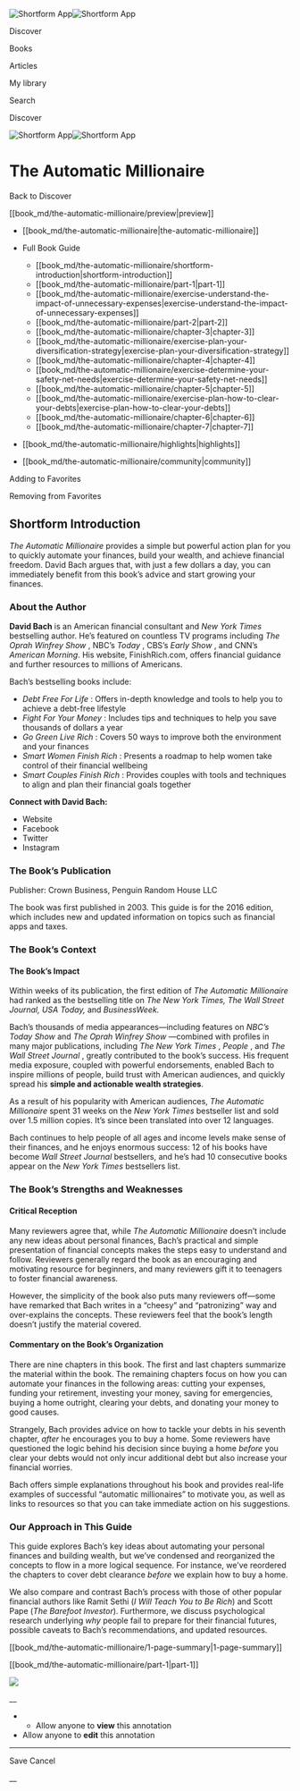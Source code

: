 ![Shortform App](/img/logo.36a2399e.svg)![Shortform App](/img/logo-dark.70c1b072.svg)

Discover

Books

Articles

My library

Search

Discover

![Shortform App](/img/logo.36a2399e.svg)![Shortform App](/img/logo-dark.70c1b072.svg)

# The Automatic Millionaire

Back to Discover

[[book_md/the-automatic-millionaire/preview|preview]]

  * [[book_md/the-automatic-millionaire|the-automatic-millionaire]]
  * Full Book Guide

    * [[book_md/the-automatic-millionaire/shortform-introduction|shortform-introduction]]
    * [[book_md/the-automatic-millionaire/part-1|part-1]]
    * [[book_md/the-automatic-millionaire/exercise-understand-the-impact-of-unnecessary-expenses|exercise-understand-the-impact-of-unnecessary-expenses]]
    * [[book_md/the-automatic-millionaire/part-2|part-2]]
    * [[book_md/the-automatic-millionaire/chapter-3|chapter-3]]
    * [[book_md/the-automatic-millionaire/exercise-plan-your-diversification-strategy|exercise-plan-your-diversification-strategy]]
    * [[book_md/the-automatic-millionaire/chapter-4|chapter-4]]
    * [[book_md/the-automatic-millionaire/exercise-determine-your-safety-net-needs|exercise-determine-your-safety-net-needs]]
    * [[book_md/the-automatic-millionaire/chapter-5|chapter-5]]
    * [[book_md/the-automatic-millionaire/exercise-plan-how-to-clear-your-debts|exercise-plan-how-to-clear-your-debts]]
    * [[book_md/the-automatic-millionaire/chapter-6|chapter-6]]
    * [[book_md/the-automatic-millionaire/chapter-7|chapter-7]]
  * [[book_md/the-automatic-millionaire/highlights|highlights]]
  * [[book_md/the-automatic-millionaire/community|community]]



Adding to Favorites 

Removing from Favorites 

## Shortform Introduction

_The Automatic Millionaire_ provides a simple but powerful action plan for you to quickly automate your finances, build your wealth, and achieve financial freedom. David Bach argues that, with just a few dollars a day, you can immediately benefit from this book’s advice and start growing your finances.

### About the Author

**David Bach** is an American financial consultant and _New York Times_ bestselling author. He’s featured on countless TV programs including _The Oprah Winfrey Show_ , NBC’s _Today_ , CBS’s _Early Show_ , and CNN’s _American Morning_. His website, FinishRich.com, offers financial guidance and further resources to millions of Americans.

Bach’s bestselling books include:

  * _Debt Free For Life_ : Offers in-depth knowledge and tools to help you to achieve a debt-free lifestyle
  * _Fight For Your Money_ : Includes tips and techniques to help you save thousands of dollars a year
  * _Go Green Live Rich_ : Covers 50 ways to improve both the environment and your finances
  * _Smart Women Finish Rich_ : Presents a roadmap to help women take control of their financial wellbeing
  * _Smart Couples Finish Rich_ : Provides couples with tools and techniques to align and plan their financial goals together



**Connect with David Bach:**

  * Website
  * Facebook
  * Twitter
  * Instagram



### The Book’s Publication

Publisher: Crown Business, Penguin Random House LLC

The book was first published in 2003. This guide is for the 2016 edition, which includes new and updated information on topics such as financial apps and taxes.

### The Book’s Context

#### The Book’s Impact

Within weeks of its publication, the first edition of _The Automatic Millionaire_ had ranked as the bestselling title on _The New York Times, The Wall Street_ _Journal, USA Today,_ and _BusinessWeek._

Bach’s thousands of media appearances—including features on _NBC’s Today Show_ and _The Oprah Winfrey Show_ —combined with profiles in many major publications, including _The New York Times_ , _People_ , and _The Wall Street Journal_ , greatly contributed to the book’s success. His frequent media exposure, coupled with powerful endorsements, enabled Bach to inspire millions of people, build trust with American audiences, and quickly spread his **simple and actionable wealth strategies**.

As a result of his popularity with American audiences, _The Automatic Millionaire_ spent 31 weeks on the _New York Times_ bestseller list and sold over 1.5 million copies. It’s since been translated into over 12 languages.

Bach continues to help people of all ages and income levels make sense of their finances, and he enjoys enormous success: 12 of his books have become _Wall Street Journal_ bestsellers, and he’s had 10 consecutive books appear on the _New York Times_ bestsellers list.

### The Book’s Strengths and Weaknesses

#### Critical Reception

Many reviewers agree that, while _The Automatic Millionaire_ doesn’t include any new ideas about personal finances, Bach’s practical and simple presentation of financial concepts makes the steps easy to understand and follow. Reviewers generally regard the book as an encouraging and motivating resource for beginners, and many reviewers gift it to teenagers to foster financial awareness.

However, the simplicity of the book also puts many reviewers off—some have remarked that Bach writes in a “cheesy” and “patronizing” way and over-explains the concepts. These reviewers feel that the book’s length doesn’t justify the material covered.

#### Commentary on the Book’s Organization

There are nine chapters in this book. The first and last chapters summarize the material within the book. The remaining chapters focus on how you can automate your finances in the following areas: cutting your expenses, funding your retirement, investing your money, saving for emergencies, buying a home outright, clearing your debts, and donating your money to good causes.

Strangely, Bach provides advice on how to tackle your debts in his seventh chapter, _after_ he encourages you to buy a home. Some reviewers have questioned the logic behind his decision since buying a home _before_ you clear your debts would not only incur additional debt but also increase your financial worries.

Bach offers simple explanations throughout his book and provides real-life examples of successful “automatic millionaires” to motivate you, as well as links to resources so that you can take immediate action on his suggestions.

### Our Approach in This Guide

This guide explores Bach’s key ideas about automating your personal finances and building wealth, but we’ve condensed and reorganized the concepts to flow in a more logical sequence. For instance, we’ve reordered the chapters to cover debt clearance _before_ we explain how to buy a home.

We also compare and contrast Bach’s process with those of other popular financial authors like Ramit Sethi (_I Will Teach You to Be Rich_) and Scott Pape (_The Barefoot Investor_). Furthermore, we discuss psychological research underlying _why_ people fail to prepare for their financial futures, possible caveats to Bach’s recommendations, and updated resources.

[[book_md/the-automatic-millionaire/1-page-summary|1-page-summary]]

[[book_md/the-automatic-millionaire/part-1|part-1]]

![](https://bat.bing.com/action/0?ti=56018282&Ver=2&mid=a83fbd10-a7c9-43d8-8ca8-2c104e898201&sid=1711133063fa11eebdec89a8b8ae3bbc&vid=171147a063fa11eea7440fcfeb230d96&vids=0&msclkid=N&pi=0&lg=en-US&sw=800&sh=600&sc=24&nwd=1&tl=Shortform%20%7C%20Book&p=https%3A%2F%2Fwww.shortform.com%2Fapp%2Fbook%2Fthe-automatic-millionaire%2Fshortform-introduction&r=&lt=306&evt=pageLoad&sv=1&rn=829809)

__

  *   * Allow anyone to **view** this annotation
  * Allow anyone to **edit** this annotation



* * *

Save Cancel

__




